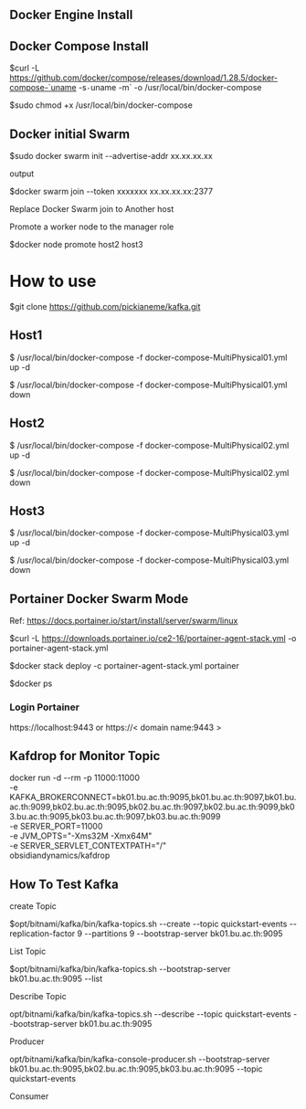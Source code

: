 ## Docker Engine Install 
## Docker Compose Install
$curl -L https://github.com/docker/compose/releases/download/1.28.5/docker-compose-`uname -s`-`uname -m` -o /usr/local/bin/docker-compose

$sudo chmod +x /usr/local/bin/docker-compose

## Docker initial Swarm

$sudo docker swarm init --advertise-addr xx.xx.xx.xx

output

$docker swarm join --token xxxxxxx xx.xx.xx.xx:2377

Replace Docker Swarm join to Another host

Promote a worker node to the manager role

$docker node promote host2 host3

# How to use 
$git clone https://github.com/pickianeme/kafka.git

## Host1

$ /usr/local/bin/docker-compose -f docker-compose-MultiPhysical01.yml up -d

$ /usr/local/bin/docker-compose -f docker-compose-MultiPhysical01.yml down

## Host2

$ /usr/local/bin/docker-compose -f docker-compose-MultiPhysical02.yml up -d

$ /usr/local/bin/docker-compose -f docker-compose-MultiPhysical02.yml down

## Host3

$ /usr/local/bin/docker-compose -f docker-compose-MultiPhysical03.yml up -d

$ /usr/local/bin/docker-compose -f docker-compose-MultiPhysical03.yml down

## Portainer Docker Swarm Mode
Ref: https://docs.portainer.io/start/install/server/swarm/linux

$curl -L https://downloads.portainer.io/ce2-16/portainer-agent-stack.yml -o portainer-agent-stack.yml

$docker stack deploy -c portainer-agent-stack.yml portainer

$docker ps
### Login Portainer
https://localhost:9443  or https://< domain name:9443 >

## Kafdrop for Monitor Topic
docker run -d --rm -p 11000:11000 \
-e KAFKA_BROKERCONNECT=bk01.bu.ac.th:9095,bk01.bu.ac.th:9097,bk01.bu.ac.th:9099,bk02.bu.ac.th:9095,bk02.bu.ac.th:9097,bk02.bu.ac.th:9099,bk03.bu.ac.th:9095,bk03.bu.ac.th:9097,bk03.bu.ac.th:9099 \
-e SERVER_PORT=11000 \
-e JVM_OPTS="-Xms32M -Xmx64M" \
-e SERVER_SERVLET_CONTEXTPATH="/" \
obsidiandynamics/kafdrop

## How To Test Kafka

create Topic

$opt/bitnami/kafka/bin/kafka-topics.sh --create --topic quickstart-events --replication-factor 9 --partitions 9 --bootstrap-server bk01.bu.ac.th:9095

List Topic

$opt/bitnami/kafka/bin/kafka-topics.sh --bootstrap-server bk01.bu.ac.th:9095 --list

Describe Topic

opt/bitnami/kafka/bin/kafka-topics.sh --describe --topic quickstart-events --bootstrap-server bk01.bu.ac.th:9095

Producer

opt/bitnami/kafka/bin/kafka-console-producer.sh --bootstrap-server bk01.bu.ac.th:9095,bk02.bu.ac.th:9095,bk03.bu.ac.th:9095 --topic quickstart-events

Consumer


